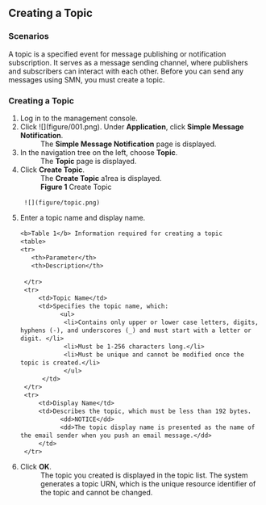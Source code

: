 ## Creating a Topic


### Scenarios

A topic is a specified event for message publishing or notification subscription. It serves as a message sending channel, where publishers and subscribers can interact with each other. Before you can send any messages using SMN, you must create a topic.

### Creating a Topic

<ol><li>Log in to the management console.</li>

<li>Click ![](figure/001.png). Under <b>Application</b>, click <b>Simple Message Notification</b>.
<dd>The <b>Simple Message Notification</b> page is displayed.</dd></li>
<li>In the navigation tree on the left, choose <b>Topic</b>.
<dd>The <b>Topic</b> page is displayed.</dd></li>
<li>Click <b>Create Topic</b>.</li>
<dd>The <b>Create Topic</b> a1rea is displayed.</dd>
<dd><b>Figure 1</b> Create Topic</dd></li>
	 
	 ![](figure/topic.png)

<li>Enter a topic name and display name.</li>

	<b>Table 1</b> Information required for creating a topic
   	<table>
    <tr>
       <th>Parameter</th>
       <th>Description</th>
        
     </tr>
     <tr>
         <td>Topic Name</td>
         <td>Specifies the topic name, which:                                                                                                                                                                                                                  
               <ul>
				<li>Contains only upper or lower case letters, digits, hyphens (-), and underscores (_) and must start with a letter or digit. </li>
                <li>Must be 1-256 characters long.</li>
				<li>Must be unique and cannot be modified once the topic is created.</li>
			    </ul>
		  </td>
     </tr>
     <tr>
         <td>Display Name</td>
         <td>Describes the topic, which must be less than 192 bytes.                                                                                                                                                                                                
               <dd>NOTICE</dd>                                                                                                                                                                                                                                                  
               <dd>The topic display name is presented as the name of the email sender when you push an email message.</dd>
         </td>
     </tr>
   </table>
<li>Click <b>OK</b>.
<dd>The topic you created is displayed in the topic list. The system generates a topic URN, which is the unique resource identifier of the topic and cannot be changed.</dd></li></ol>
